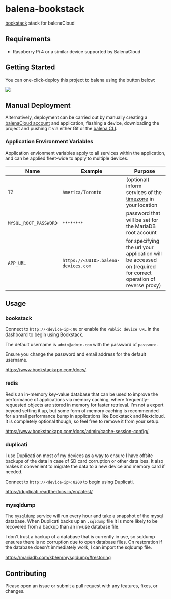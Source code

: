 # balena-bookstack

[bookstack](https://www.bookstackapp.com) stack for balenaCloud

## Requirements

- Raspberry Pi 4 or a similar device supported by BalenaCloud

## Getting Started

You can one-click-deploy this project to balena using the button below:

[![](https://balena.io/deploy.svg)](https://dashboard.balena-cloud.com/deploy?repoUrl=https://github.com/klutchell/balena-bookstack&defaultDeviceType=raspberrypi4-64)

## Manual Deployment

Alternatively, deployment can be carried out by manually creating a [balenaCloud account](https://dashboard.balena-cloud.com) and application, flashing a device, downloading the project and pushing it via either Git or the [balena CLI](https://github.com/balena-io/balena-cli).

### Application Environment Variables

Application envionment variables apply to all services within the application, and can be applied fleet-wide to apply to multiple devices.

|Name|Example|Purpose|
|---|---|---|
|`TZ`|`America/Toronto`|(optional) inform services of the [timezone](https://en.wikipedia.org/wiki/List_of_tz_database_time_zones) in your location|
|`MYSQL_ROOT_PASSWORD`|`********`|password that will be set for the MariaDB root account|
|`APP_URL`|`https://<UUID>.balena-devices.com`|for specifying the url your application will be accessed on (required for correct operation of reverse proxy)|

## Usage

### bookstack

Connect to `http://<device-ip>:80` or enable the `Public device URL` in the dashboard to begin using Bookstack.

The default username is `admin@admin.com` with the password of `password`.

Ensure you change the password and email address for the default username.

<https://www.bookstackapp.com/docs/>

### redis

Redis an in-memory key-value database that can be used to improve the performance of applications via memory caching, where frequently-requested objects are stored in memory for faster retrieval. I'm not a expert beyond setting it up, but some form of memory caching is recommended for a small performance bump in applications like Bookstack and Nextcloud. It is completely optional though, so feel free to remove it from your setup.

<https://www.bookstackapp.com/docs/admin/cache-session-config/>

### duplicati

I use Duplicati on most of my devices as a way to ensure I have offsite backups of the data in case of SD card corruption or other data loss. It also makes it convenient to migrate the data to a new device and memory card if needed.

Connect to `http://<device-ip>:8200` to begin using Duplicati.

<https://duplicati.readthedocs.io/en/latest/>

### mysqldump

The `mysqldump` service will run every hour and take a snapshot of the mysql database.
When Duplicati backs up an `.sqldump` file it is more likely to be recovered from a backup
than an in-use database file.

I don't trust a backup of a database that is currently in use, so sqldump ensures there is no corruption due to open database files. On restoration if the database doesn't immediately work, I can import the sqldump file.

<https://mariadb.com/kb/en/mysqldump/#restoring>

## Contributing

Please open an issue or submit a pull request with any features, fixes, or changes.
